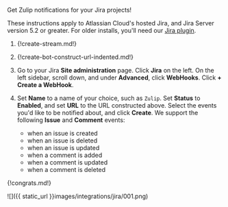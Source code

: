Get Zulip notifications for your Jira projects!

These instructions apply to Atlassian Cloud's hosted Jira, and Jira Server version
5.2 or greater. For older installs, you'll need our [Jira plugin](./jira-plugin).

1. {!create-stream.md!}

1. {!create-bot-construct-url-indented.md!}

1. Go to your Jira **Site administration** page. Click **Jira** on the left.
   On the left sidebar, scroll down, and under **Advanced**, click **WebHooks**.
   Click **+ Create a WebHook**.

1. Set **Name** to a name of your choice, such as `Zulip`. Set **Status** to
   **Enabled**, and set **URL** to the URL constructed above. Select the events
   you'd like to be notified about, and click **Create**. We
   support the following **Issue** and **Comment** events:
    * when an issue is created
    * when an issue is deleted
    * when an issue is updated
    * when a comment is added
    * when a comment is updated
    * when a comment is deleted

{!congrats.md!}

![]({{ static_url }}images/integrations/jira/001.png)
